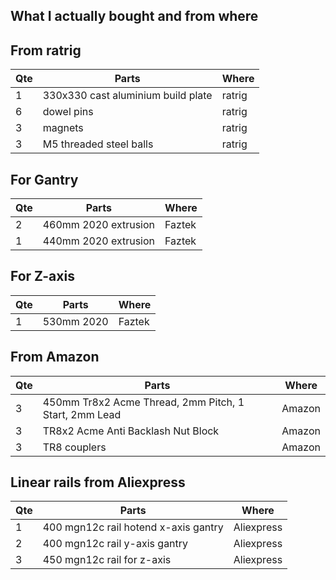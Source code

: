 ## What I actually bought and from where

## From ratrig
| Qte | Parts                                         |      Where                                                                      |
|-----|-----------------------------------------------|-------------------------------------------------------------------------------------|
|1|330x330 cast aluminium build plate|ratrig|
|6|dowel pins|ratrig|
|3|magnets|ratrig|
|3|M5 threaded steel balls|ratrig|

## For Gantry
| Qte | Parts                                         |      Where                                                                       |
|-----|-----------------------------------------------|-------------------------------------------------------------------------------------|
|2|460mm 2020 extrusion|Faztek|
|1|440mm 2020 extrusion|Faztek|

## For Z-axis
| Qte | Parts                                         |      Where                                                                       |
|-----|-----------------------------------------------|-------------------------------------------------------------------------------------|
|1|530mm 2020|Faztek|

## From Amazon
| Qte | Parts                                         |      Where                                                                     |
|-----|-----------------------------------------------|-------------------------------------------------------------------------------------|
|3|450mm Tr8x2 Acme Thread, 2mm Pitch, 1 Start, 2mm Lead|Amazon|
|3|TR8x2 Acme Anti Backlash Nut Block|Amazon|
|3|TR8 couplers|Amazon|

## Linear rails from Aliexpress
| Qte | Parts                                         |      Where                                                                     |
|-----|-----------------------------------------------|-------------------------------------------------------------------------------------|
|1|400 mgn12c rail hotend x-axis gantry|Aliexpress|
|2|400 mgn12c rail y-axis gantry|Aliexpress|
|3|450 mgn12c rail for z-axis|Aliexpress|
